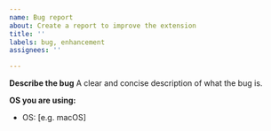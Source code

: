 ```yaml
---
name: Bug report
about: Create a report to improve the extension
title: ''
labels: bug, enhancement
assignees: ''

---
```


**Describe the bug**
A clear and concise description of what the bug is.

**OS you are using:**
 - OS: [e.g. macOS]
